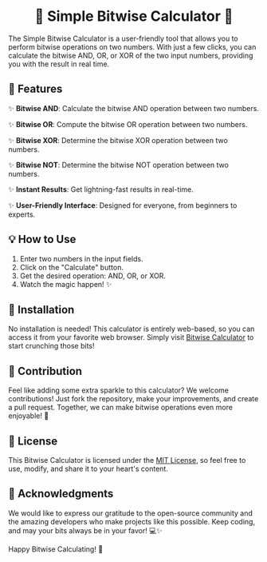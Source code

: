 <h1 align = "center">  🚀 Simple Bitwise Calculator 🧮</h1>

The Simple Bitwise Calculator is a user-friendly tool that allows you to perform bitwise operations on two numbers. With just a few clicks, you can calculate the bitwise AND, OR, or XOR of the two input numbers, providing you with the result in real time.

## 🌟 Features

✨ **Bitwise AND**: Calculate the bitwise AND operation between two numbers.

✨ **Bitwise OR**: Compute the bitwise OR operation between two numbers.

✨ **Bitwise XOR**: Determine the bitwise XOR operation between two numbers.

✨ **Bitwise NOT**: Determine the bitwise NOT operation between two numbers.

✨ **Instant Results**: Get lightning-fast results in real-time.

✨ **User-Friendly Interface**: Designed for everyone, from beginners to experts.

## 💡 How to Use

1. Enter two numbers in the input fields.
2. Click on the "Calculate" button.
3. Get the desired operation: AND, OR, or XOR.
4. Watch the magic happen! ✨

## 🧰 Installation

No installation is needed! This calculator is entirely web-based, so you can access it from your favorite web browser. Simply visit [Bitwise Calculator](https://neonnucleus.github.io/Bitwise_Calculator/) to start crunching those bits!

## 🚀 Contribution

Feel like adding some extra sparkle to this calculator? We welcome contributions! Just fork the repository, make your improvements, and create a pull request. Together, we can make bitwise operations even more enjoyable! 🌈

## 📜 License

This Bitwise Calculator is licensed under the [MIT License](LICENSE), so feel free to use, modify, and share it to your heart's content.

## 🙏 Acknowledgments

We would like to express our gratitude to the open-source community and the amazing developers who make projects like this possible. Keep coding, and may your bits always be in your favor! 💻✨

Happy Bitwise Calculating! 🎈
